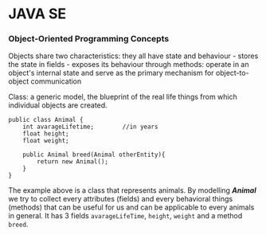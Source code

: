 # JAVA SE

### Object-Oriented Programming Concepts


Objects share two characteristics: they all have state and behaviour
    - stores the state in fields
    - exposes its behaviour through methods: operate in an object's internal state and serve as the primary mechanism for object-to-object communication

Class: a generic model, the blueprint of the real life things from which individual objects are created.

```
public class Animal {
    int avarageLifetime;        //in years
    float height;
    float weight;
    
    public Animal breed(Animal otherEntity){
        return new Animal();
    }
}
```

The example above is a class that represents animals.
By modelling ***Animal*** we try to collect every attributes (fields) and every behavioral things (methods) that can be useful for us and can be applicable to every animals in general.
It has 3 fields `avarageLifeTime`, `height`, `weight` and a method `breed`.


